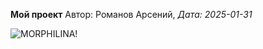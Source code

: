 **Мой проект**
Автор: Романов Арсений, _Дата: 2025-01-31_

![MORPHILINA!](https://avatars.mds.yandex.net/i?id=d25d14b111fc86241e322166f3083430a49d3a61-11031910-images-thumbs&n=13)

